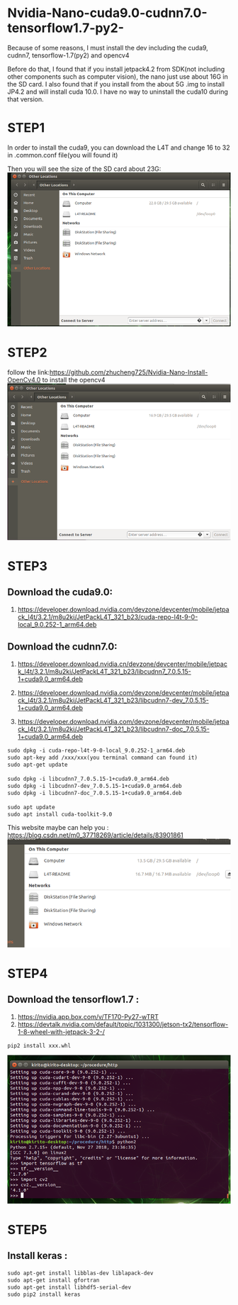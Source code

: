# Nvidia-Nano-cuda9.0-cudnn7.0-tensorflow1.7-py2-
Because of some reasons, I must install the dev including the cuda9, cudnn7, tensorflow-1.7(py2) and opencv4<br>

Before do that, I found that if you install jetpack4.2 from SDK(not including other components such as computer vision), the nano just use about 16G in the SD card. I also found that if you install from the about 5G .img to install JP4.2 and will install cuda 10.0. I have no way to uninstall the cuda10 during that version.<br>

# STEP1<br>
In order to install the cuda9, you can download the L4T and change 16 to 32 in .common.conf file(you will found it)<br>


Then you will see the size of the SD card about 23G:<br>
![image](https://github.com/zhucheng725/Nvidia-Nano-cuda9.0-cudnn7.0-tensorflow1.7-py2-/blob/master/Screenshot%20from%202019-06-28%2010-55-07.png)<br>
 
# STEP2<br>
 follow the link:https://github.com/zhucheng725/Nvidia-Nano-Install-OpenCv4.0 to install the opencv4<br>
 ![image](https://github.com/zhucheng725/Nvidia-Nano-cuda9.0-cudnn7.0-tensorflow1.7-py2-/blob/master/Screenshot%20from%202019-06-28%2015-32-14.png)
 <br>
# STEP3<br>
## Download the cuda9.0:<br>
1. https://developer.download.nvidia.com/devzone/devcenter/mobile/jetpack_l4t/3.2.1/m8u2ki/JetPackL4T_321_b23/cuda-repo-l4t-9-0-local_9.0.252-1_arm64.deb <br>

## Download the cudnn7.0:<br>
1. https://developer.download.nvidia.cn/devzone/devcenter/mobile/jetpack_l4t/3.2.1/m8u2ki/JetPackL4T_321_b23/libcudnn7_7.0.5.15-1+cuda9.0_arm64.deb <br>
 
2. https://developer.download.nvidia.com/devzone/devcenter/mobile/jetpack_l4t/3.2.1/m8u2ki/JetPackL4T_321_b23/libcudnn7-dev_7.0.5.15-1+cuda9.0_arm64.deb <br>
 
3. https://developer.download.nvidia.com/devzone/devcenter/mobile/jetpack_l4t/3.2.1/m8u2ki/JetPackL4T_321_b23/libcudnn7-doc_7.0.5.15-1+cuda9.0_arm64.deb <br>

```
sudo dpkg -i cuda-repo-l4t-9-0-local_9.0.252-1_arm64.deb
sudo apt-key add /xxx/xxx(you terminal command can found it)
sudo apt-get update

sudo dpkg -i libcudnn7_7.0.5.15-1+cuda9.0_arm64.deb
sudo dpkg -i libcudnn7-dev_7.0.5.15-1+cuda9.0_arm64.deb
sudo dpkg -i libcudnn7-doc_7.0.5.15-1+cuda9.0_arm64.deb

sudo apt update
sudo apt install cuda-toolkit-9.0
```
This website maybe can help you :<br>
https://blog.csdn.net/m0_37718269/article/details/83901861<br>
![image](https://github.com/zhucheng725/Nvidia-Nano-cuda9.0-cudnn7.0-tensorflow1.7-py2-/blob/master/Screenshot%20from%202019-07-01%2014-29-57.png)
<br>

# STEP4<br>
## Download the tensorflow1.7 :<br>
1. https://nvidia.app.box.com/v/TF170-Py27-wTRT<br>
2. https://devtalk.nvidia.com/default/topic/1031300/jetson-tx2/tensorflow-1-8-wheel-with-jetpack-3-2-/<br>

```
pip2 install xxx.whl
```
![image](https://github.com/zhucheng725/Nvidia-Nano-cuda9.0-cudnn7.0-tensorflow1.7-py2-/blob/master/Screenshot%20from%202019-07-01%2014-29-17.png)


# STEP5<br>
## Install keras :<br>

```
sudo apt-get install libblas-dev liblapack-dev
sudo apt-get install gfortran
sudo apt-get install libhdf5-serial-dev
sudo pip2 install keras
```
